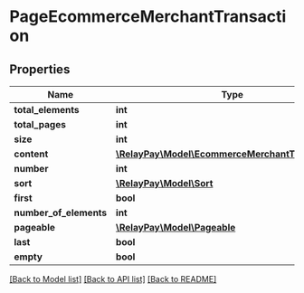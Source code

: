 # PageEcommerceMerchantTransaction

## Properties
Name | Type | Description | Notes
------------ | ------------- | ------------- | -------------
**total_elements** | **int** |  | [optional] 
**total_pages** | **int** |  | [optional] 
**size** | **int** |  | [optional] 
**content** | [**\RelayPay\Model\EcommerceMerchantTransaction[]**](EcommerceMerchantTransaction.md) |  | [optional] 
**number** | **int** |  | [optional] 
**sort** | [**\RelayPay\Model\Sort**](Sort.md) |  | [optional] 
**first** | **bool** |  | [optional] 
**number_of_elements** | **int** |  | [optional] 
**pageable** | [**\RelayPay\Model\Pageable**](Pageable.md) |  | [optional] 
**last** | **bool** |  | [optional] 
**empty** | **bool** |  | [optional] 

[[Back to Model list]](../../README.md#documentation-for-models) [[Back to API list]](../../README.md#documentation-for-api-endpoints) [[Back to README]](../../README.md)

